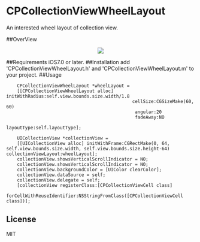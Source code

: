 # CPCollectionViewWheelLayout
An interested wheel layout of collection view.

##OverView
<p align="center"><img src="https://github.com/mingweizhang/CPCollectionViewWheelLayout/blob/master/CollectionViewWheelLayoutDemo/Demo.gif?raw=true"/></p>

##Requirements
iOS7.0 or later.
##Installation
add 'CPCollectionViewWheelLayout.h' and 'CPCollectionViewWheelLayout.m' to your project.
##Usage
```  
    CPCollectionViewWheelLayout *wheelLayout =
    [[CPCollectionViewWheelLayout alloc] initWithRadius:self.view.bounds.size.width/1.8
                                               cellSize:CGSizeMake(60, 60)
                                                angular:20
											    fadeAway:NO
											  layoutType:self.layoutType];
    
    UICollectionView *collectionView = 
    [[UICollectionView alloc] initWithFrame:CGRectMake(0, 64, self.view.bounds.size.width, self.view.bounds.size.height-64) collectionViewLayout:wheelLayout];
    collectionView.showsVerticalScrollIndicator = NO;
    collectionView.showsVerticalScrollIndicator = NO;
    collectionView.backgroundColor = [UIColor clearColor];
    collectionView.dataSource = self;
    collectionView.delegate = self;
    [collectionView registerClass:[CPCollectionViewCell class]
       forCellWithReuseIdentifier:NSStringFromClass([CPCollectionViewCell class])];
```
## License
MIT